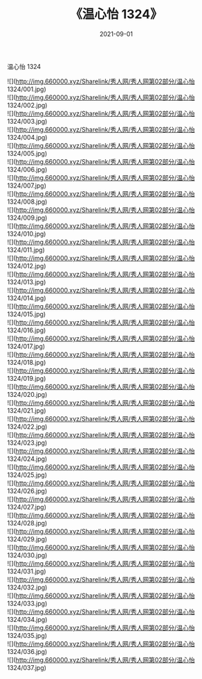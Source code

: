 ﻿---
layout: post
title:  《温心怡 1324》
date:   2021-09-01
img: http://img.660000.xyz/Sharelink/秀人网/秀人网第02部分/温心怡 1324/000.jpg
categories: [美女, 清纯, 唯美]
---

温心怡 1324

  ![](http://img.660000.xyz/Sharelink/秀人网/秀人网第02部分/温心怡 1324/001.jpg) <br> ![](http://img.660000.xyz/Sharelink/秀人网/秀人网第02部分/温心怡 1324/002.jpg) <br> ![](http://img.660000.xyz/Sharelink/秀人网/秀人网第02部分/温心怡 1324/003.jpg) <br> ![](http://img.660000.xyz/Sharelink/秀人网/秀人网第02部分/温心怡 1324/004.jpg) <br> ![](http://img.660000.xyz/Sharelink/秀人网/秀人网第02部分/温心怡 1324/005.jpg) <br> ![](http://img.660000.xyz/Sharelink/秀人网/秀人网第02部分/温心怡 1324/006.jpg) <br> ![](http://img.660000.xyz/Sharelink/秀人网/秀人网第02部分/温心怡 1324/007.jpg) <br> ![](http://img.660000.xyz/Sharelink/秀人网/秀人网第02部分/温心怡 1324/008.jpg) <br> ![](http://img.660000.xyz/Sharelink/秀人网/秀人网第02部分/温心怡 1324/009.jpg) <br> ![](http://img.660000.xyz/Sharelink/秀人网/秀人网第02部分/温心怡 1324/010.jpg) <br> ![](http://img.660000.xyz/Sharelink/秀人网/秀人网第02部分/温心怡 1324/011.jpg) <br> ![](http://img.660000.xyz/Sharelink/秀人网/秀人网第02部分/温心怡 1324/012.jpg) <br> ![](http://img.660000.xyz/Sharelink/秀人网/秀人网第02部分/温心怡 1324/013.jpg) <br> ![](http://img.660000.xyz/Sharelink/秀人网/秀人网第02部分/温心怡 1324/014.jpg) <br> ![](http://img.660000.xyz/Sharelink/秀人网/秀人网第02部分/温心怡 1324/015.jpg) <br> ![](http://img.660000.xyz/Sharelink/秀人网/秀人网第02部分/温心怡 1324/016.jpg) <br> ![](http://img.660000.xyz/Sharelink/秀人网/秀人网第02部分/温心怡 1324/017.jpg) <br> ![](http://img.660000.xyz/Sharelink/秀人网/秀人网第02部分/温心怡 1324/018.jpg) <br> ![](http://img.660000.xyz/Sharelink/秀人网/秀人网第02部分/温心怡 1324/019.jpg) <br> ![](http://img.660000.xyz/Sharelink/秀人网/秀人网第02部分/温心怡 1324/020.jpg) <br> ![](http://img.660000.xyz/Sharelink/秀人网/秀人网第02部分/温心怡 1324/021.jpg) <br> ![](http://img.660000.xyz/Sharelink/秀人网/秀人网第02部分/温心怡 1324/022.jpg) <br> ![](http://img.660000.xyz/Sharelink/秀人网/秀人网第02部分/温心怡 1324/023.jpg) <br> ![](http://img.660000.xyz/Sharelink/秀人网/秀人网第02部分/温心怡 1324/024.jpg) <br> ![](http://img.660000.xyz/Sharelink/秀人网/秀人网第02部分/温心怡 1324/025.jpg) <br> ![](http://img.660000.xyz/Sharelink/秀人网/秀人网第02部分/温心怡 1324/026.jpg) <br> ![](http://img.660000.xyz/Sharelink/秀人网/秀人网第02部分/温心怡 1324/027.jpg) <br> ![](http://img.660000.xyz/Sharelink/秀人网/秀人网第02部分/温心怡 1324/028.jpg) <br> ![](http://img.660000.xyz/Sharelink/秀人网/秀人网第02部分/温心怡 1324/029.jpg) <br> ![](http://img.660000.xyz/Sharelink/秀人网/秀人网第02部分/温心怡 1324/030.jpg) <br> ![](http://img.660000.xyz/Sharelink/秀人网/秀人网第02部分/温心怡 1324/031.jpg) <br> ![](http://img.660000.xyz/Sharelink/秀人网/秀人网第02部分/温心怡 1324/032.jpg) <br> ![](http://img.660000.xyz/Sharelink/秀人网/秀人网第02部分/温心怡 1324/033.jpg) <br> ![](http://img.660000.xyz/Sharelink/秀人网/秀人网第02部分/温心怡 1324/034.jpg) <br> ![](http://img.660000.xyz/Sharelink/秀人网/秀人网第02部分/温心怡 1324/035.jpg) <br> ![](http://img.660000.xyz/Sharelink/秀人网/秀人网第02部分/温心怡 1324/036.jpg) <br> ![](http://img.660000.xyz/Sharelink/秀人网/秀人网第02部分/温心怡 1324/037.jpg) <br>